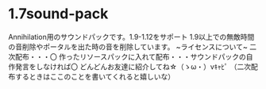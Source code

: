 # 1.7sound-pack
Annihilation用のサウンドパックです。1.9-1.12をサポート
1.9以上での無敵時間の音削除やポータルを出た時の音を削除しています。
~ライセンスについて~
二次配布・・・〇
作ったリソースパックに入れて配布・・・サウンドパックの自作発言をしなければ〇
どんどんお友達に紹介してね☆（ゝω・）vｷｬﾋﾟ
（二次配布するときはここのことを書いてくれると嬉しいな）
